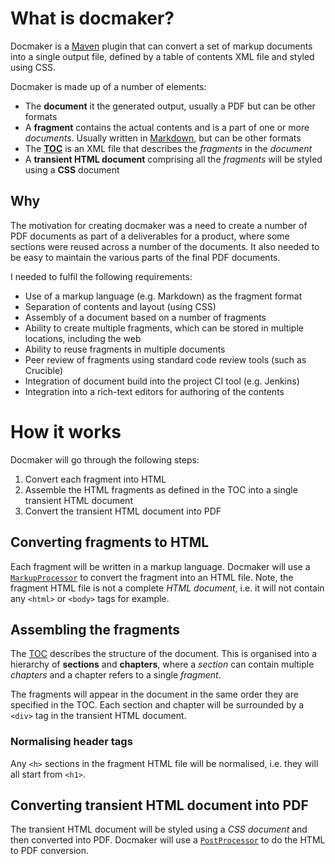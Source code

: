 # What is docmaker?

Docmaker is a [Maven](http://maven.apache.org) plugin that can convert a set of markup documents into a single output file, defined by a table of contents XML file and styled using CSS.

Docmaker is made up of a number of elements:

* The **document** it the generated output, usually a PDF but can be other formats
* A **fragment** contains the actual contents and is a part of one or more *documents*. Usually written in [Markdown](http://daringfireball.net/projects/markdown/syntax), but can be other formats
* The [**TOC**](toc.html) is an XML file that describes the *fragments* in the *document*
* A **transient HTML document** comprising all the *fragments* will be styled using a **CSS** document

## Why

The motivation for creating docmaker was a need to create a number of PDF documents as part of a deliverables for a product, where some sections were reused across a number of the documents.
It also needed to be easy to maintain the various parts of the final PDF documents.

I needed to fulfil the following requirements:

* Use of a markup language (e.g. Markdown) as the fragment format
* Separation of contents and layout (using CSS)
* Assembly of a document based on a number of fragments
* Ability to create multiple fragments, which can be stored in multiple locations, including the web
* Ability to reuse fragments in multiple documents
* Peer review of fragments using standard code review tools (such as Crucible)
* Integration of document build into the project CI tool (e.g. Jenkins)
* Integration into a rich-text editors for authoring of the contents

# How it works

Docmaker will go through the following steps:

1. Convert each fragment into HTML
2. Assemble the HTML fragments as defined in the TOC into a single transient HTML document
3. Convert the transient HTML document into PDF

## Converting fragments to HTML

Each fragment will be written in a markup language. Docmaker will use a [`MarkupProcessor`](extensions/markupprocessor.html) to convert the fragment into an HTML file.
Note, the fragment HTML file is not a complete *HTML document*, i.e. it will not contain any `<html>` or `<body>` tags for example.

## Assembling the fragments

The [TOC](toc.html) describes the structure of the document. This is organised into a hierarchy of **sections** and **chapters**, where a *section* can contain multiple *chapters* and a chapter refers to a single *fragment*.

The fragments will appear in the document in the same order they are specified in the TOC. Each section and chapter will be surrounded by a `<div>` tag in the transient HTML document.

### Normalising header tags

Any `<h>` sections in the fragment HTML file will be normalised, i.e. they will all start from `<h1>`.

## Converting transient HTML document into PDF

The transient HTML document will be styled using a *CSS document* and then converted into PDF. Docmaker will use a [`PostProcessor`](extensions/postprocessor.html) to do the HTML to PDF conversion.